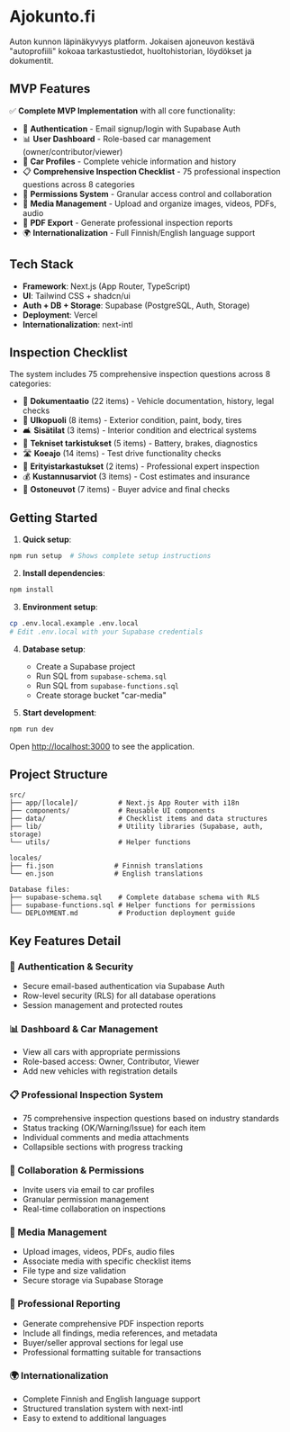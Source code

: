 # Ajokunto.fi

Auton kunnon läpinäkyvyys platform. Jokaisen ajoneuvon kestävä "autoprofiili" kokoaa tarkastustiedot, huoltohistorian, löydökset ja dokumentit.

## MVP Features

✅ **Complete MVP Implementation** with all core functionality:

- 🔐 **Authentication** - Email signup/login with Supabase Auth
- 📊 **User Dashboard** - Role-based car management (owner/contributor/viewer)
- 🚗 **Car Profiles** - Complete vehicle information and history
- 📋 **Comprehensive Inspection Checklist** - 75 professional inspection questions across 8 categories
- 🔧 **Permissions System** - Granular access control and collaboration
- 📁 **Media Management** - Upload and organize images, videos, PDFs, audio
- 📄 **PDF Export** - Generate professional inspection reports
- 🌍 **Internationalization** - Full Finnish/English language support

## Tech Stack

- **Framework**: Next.js (App Router, TypeScript)
- **UI**: Tailwind CSS + shadcn/ui
- **Auth + DB + Storage**: Supabase (PostgreSQL, Auth, Storage)
- **Deployment**: Vercel
- **Internationalization**: next-intl

## Inspection Checklist

The system includes 75 comprehensive inspection questions across 8 categories:

- 📄 **Dokumentaatio** (22 items) - Vehicle documentation, history, legal checks
- 🚗 **Ulkopuoli** (8 items) - Exterior condition, paint, body, tires
- 🛋️ **Sisätilat** (3 items) - Interior condition and electrical systems
- 🔧 **Tekniset tarkistukset** (5 items) - Battery, brakes, diagnostics
- 🛣️ **Koeajo** (14 items) - Test drive functionality checks
- 🧪 **Erityistarkastukset** (2 items) - Professional expert inspection
- 💰 **Kustannusarviot** (3 items) - Cost estimates and insurance
- 📌 **Ostoneuvot** (7 items) - Buyer advice and final checks

## Getting Started

1. **Quick setup**:
```bash
npm run setup  # Shows complete setup instructions
```

2. **Install dependencies**:
```bash
npm install
```

3. **Environment setup**:
```bash
cp .env.local.example .env.local
# Edit .env.local with your Supabase credentials
```

4. **Database setup**:
   - Create a Supabase project
   - Run SQL from `supabase-schema.sql`
   - Run SQL from `supabase-functions.sql` 
   - Create storage bucket "car-media"

5. **Start development**:
```bash
npm run dev
```

Open [http://localhost:3000](http://localhost:3000) to see the application.

## Project Structure

```
src/
├── app/[locale]/          # Next.js App Router with i18n
├── components/            # Reusable UI components
├── data/                  # Checklist items and data structures
├── lib/                   # Utility libraries (Supabase, auth, storage)
└── utils/                 # Helper functions

locales/
├── fi.json               # Finnish translations
└── en.json               # English translations

Database files:
├── supabase-schema.sql    # Complete database schema with RLS
├── supabase-functions.sql # Helper functions for permissions
└── DEPLOYMENT.md          # Production deployment guide
```

## Key Features Detail

### 🔐 Authentication & Security
- Secure email-based authentication via Supabase Auth
- Row-level security (RLS) for all database operations
- Session management and protected routes

### 📊 Dashboard & Car Management
- View all cars with appropriate permissions
- Role-based access: Owner, Contributor, Viewer
- Add new vehicles with registration details

### 📋 Professional Inspection System
- 75 comprehensive inspection questions based on industry standards
- Status tracking (OK/Warning/Issue) for each item
- Individual comments and media attachments
- Collapsible sections with progress tracking

### 🔧 Collaboration & Permissions
- Invite users via email to car profiles
- Granular permission management
- Real-time collaboration on inspections

### 📁 Media Management
- Upload images, videos, PDFs, audio files
- Associate media with specific checklist items
- File type and size validation
- Secure storage via Supabase Storage

### 📄 Professional Reporting
- Generate comprehensive PDF inspection reports
- Include all findings, media references, and metadata
- Buyer/seller approval sections for legal use
- Professional formatting suitable for transactions

### 🌍 Internationalization
- Complete Finnish and English language support
- Structured translation system with next-intl
- Easy to extend to additional languages